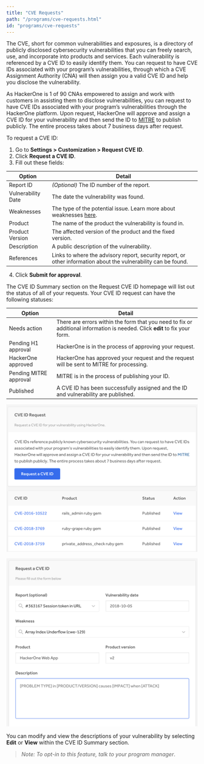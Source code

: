 ```yaml
---
title: "CVE Requests"
path: "/programs/cve-requests.html"
id: "programs/cve-requests"
---
```


The CVE, short for common vulnerabilities and exposures, is a directory of publicly disclosed cybersecurity vulnerabilities that you can freely search, use, and incorporate into products and services.  Each vulnerability is referenced by a CVE ID to easily identify them. You can request to have CVE IDs associated with your program’s vulnerabilities, through which a CVE Assignment Authority (CNA) will then assign you a valid CVE ID and help you disclose the vulnerability.

As HackerOne is 1 of 90 CNAs empowered to assign and work with customers in assisting them to disclose vulnerabilities, you can request to have CVE IDs associated with your program’s vulnerabilities through the HackerOne platform. Upon request, HackerOne will approve and assign a CVE ID for your vulnerability and then send the ID to [MITRE](https://cve.mitre.org/index.html) to publish publicly. The entire process takes about 7 business days after request.

To request a CVE ID:
1. Go to <b>Settings > Customization > Request CVE ID</b>.
2. Click <b>Request a CVE ID</b>.
3. Fill out these fields:

Option | Detail
------ | -------
Report ID | <i>(Optional)</i> The ID number of the report.
Vulnerability Date | The date the vulnerability was found.
Weaknesses | The type of the potential issue. Learn more about weaknesses [here](https://docs.hackerone.com/hackers/weakness.html).
Product | The name of the product the vulnerability is found in.
Product Version | The affected version of the product and the fixed version.  
Description | A public description of the vulnerability.
References | Links to where the advisory report, security report, or other information about the vulnerability can be found.

4. Click <b>Submit for approval</b>.

The CVE ID Summary section on the Request CVE ID homepage will list out the status of all of your requests. Your CVE ID request can have the following statuses:

Option | Detail
------ | -------
Needs action | There are errors within the form that you need to fix or additional information is needed. Click <b>edit</b> to fix your form.
Pending H1 approval | HackerOne is in the process of approving your request.
HackerOne approved | HackerOne has approved your request and the request will be sent to MITRE for processing.
Pending MITRE approval | MITRE is in the process of publishing your ID.
Published | A CVE ID has been successfully assigned and the ID and vulnerability are published.

![cve-request-1](./images/cve-request-1.png)

![cve-request-2](./images/cve-request-2.png)


You can modify and view the descriptions of your vulnerability by selecting <b>Edit</b> or <b>View</b> within the CVE ID Summary section.

><i>Note: To opt-in to this feature, talk to your program manager</i>. 
